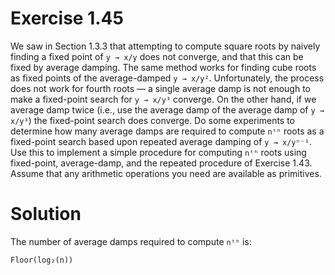 # Exercise 1.45

We saw in Section 1.3.3 that attempting to compute square roots by naively finding a fixed point of `y → x/y` does not converge, and that this can be fixed by average damping. The same method works for finding cube roots as fixed points of the average-damped `y → x/y²`. Unfortunately, the process does not work for fourth roots — a single average damp is not enough to make a fixed-point search for `y → x/y³` converge. On the other hand, if we average damp twice (i.e., use the average damp of the average damp of `y → x/y³`) the fixed-point search does converge. Do some experiments to determine how many average damps are required to compute `nᵗʰ` roots as a fixed-point search based upon repeated average damping of `y → x/yⁿ⁻¹`. Use this to implement a simple procedure for computing `nᵗʰ` roots using fixed-point, average-damp, and the repeated procedure of Exercise 1.43. Assume that any arithmetic operations you need are available as primitives.

# Solution

The number of average damps required to compute `nᵗʰ` is:

```
Floor(log₂(n))
```